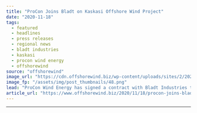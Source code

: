 ```yaml
---
title: "ProCon Joins Bladt on Kaskasi Offshore Wind Project"
date: "2020-11-18"
tags: 
  - featured
  - headlines
  - press releases
  - regional news
  - bladt industries
  - kaskasi
  - procon wind energy
  - offshorewind
source: "offshorewind"
image_url: "https://cdn.offshorewind.biz/wp-content/uploads/sites/2/2020/11/18152004/ProCon-Joins-Bladt-on-Kaskasi-Offshore-Wind-Project.png"
image_fp: "/assets/img/post_thumbnails/48.png"
lead: "ProCon Wind Energy has signed a contract with Bladt Industries to provide the electrical"
article_url: "https://www.offshorewind.biz/2020/11/18/procon-joins-bladt-on-kaskasi-offshore-wind-project/"
---
```


---
